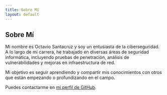 ```yaml
---
title: Sobre Mí
layout: default
---
```


## Sobre Mí

Mi nombre es Octavio Santacruz y soy un entusiasta de la ciberseguridad. A lo largo de mi carrera, he trabajado en diversas áreas de seguridad informática, incluyendo pruebas de penetración, análisis de vulnerabilidades y mejoras en infraestructura de red.

Mi objetivo es seguir aprendiendo y compartir mis conocimientos con otros que están empezando o profundizando en el campo.

Puedes contactarme en [mi perfil de GitHub](https://github.com/tuusuario).
